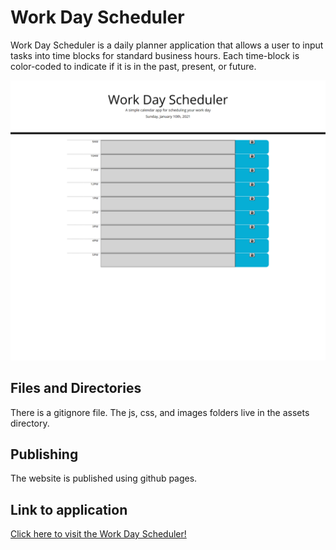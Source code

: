 # Work Day Scheduler 

Work Day Scheduler is a daily planner application that allows a user to input tasks into time blocks for standard business hours. Each time-block is color-coded to indicate if it is in the past, present, or future.

![Screenshot](./assets/images/screenshot.png)
 
## Files and Directories
There is a gitignore file. The js, css, and images folders live in the assets directory.

## Publishing
The website is published using github pages.

## Link to application
[Click here to visit the Work Day Scheduler!](https://mymy-4242.github.io/scheduler-challenge5/)
